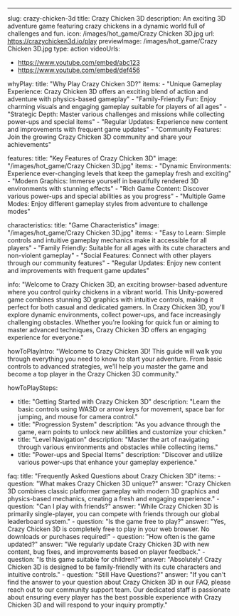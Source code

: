 ---
slug: crazy-chicken-3d
title: Crazy Chicken 3D
description: An exciting 3D adventure game featuring crazy chickens in a dynamic world full of challenges and fun.
icon: /images/hot_game/Crazy Chicken 3D.jpg
url: https://crazychicken3d.io/play
previewImage: /images/hot_game/Crazy Chicken 3D.jpg
type: action
videoUrls:
  - https://www.youtube.com/embed/abc123
  - https://www.youtube.com/embed/def456

whyPlay:
  title: "Why Play Crazy Chicken 3D?"
  items:
    - "Unique Gameplay Experience: Crazy Chicken 3D offers an exciting blend of action and adventure with physics-based gameplay"
    - "Family-Friendly Fun: Enjoy charming visuals and engaging gameplay suitable for players of all ages"
    - "Strategic Depth: Master various challenges and missions while collecting power-ups and special items"
    - "Regular Updates: Experience new content and improvements with frequent game updates"
    - "Community Features: Join the growing Crazy Chicken 3D community and share your achievements"

features:
  title: "Key Features of Crazy Chicken 3D"
  image: "/images/hot_game/Crazy Chicken 3D.jpg"
  items:
    - "Dynamic Environments: Experience ever-changing levels that keep the gameplay fresh and exciting"
    - "Modern Graphics: Immerse yourself in beautifully rendered 3D environments with stunning effects"
    - "Rich Game Content: Discover various power-ups and special abilities as you progress"
    - "Multiple Game Modes: Enjoy different gameplay styles from adventure to challenge modes"

characteristics:
  title: "Game Characteristics"
  image: "/images/hot_game/Crazy Chicken 3D.jpg"
  items:
    - "Easy to Learn: Simple controls and intuitive gameplay mechanics make it accessible for all players"
    - "Family Friendly: Suitable for all ages with its cute characters and non-violent gameplay"
    - "Social Features: Connect with other players through our community features"
    - "Regular Updates: Enjoy new content and improvements with frequent game updates"

info: "Welcome to Crazy Chicken 3D, an exciting browser-based adventure where you control quirky chickens in a vibrant world. This Unity-powered game combines stunning 3D graphics with intuitive controls, making it perfect for both casual and dedicated gamers. In Crazy Chicken 3D, you'll explore dynamic environments, collect power-ups, and face increasingly challenging obstacles. Whether you're looking for quick fun or aiming to master advanced techniques, Crazy Chicken 3D offers an engaging experience for everyone."

howToPlayIntro: "Welcome to Crazy Chicken 3D! This guide will walk you through everything you need to know to start your adventure. From basic controls to advanced strategies, we'll help you master the game and become a top player in the Crazy Chicken 3D community."

howToPlaySteps:
  - title: "Getting Started with Crazy Chicken 3D"
    description: "Learn the basic controls using WASD or arrow keys for movement, space bar for jumping, and mouse for camera control."
  - title: "Progression System"
    description: "As you advance through the game, earn points to unlock new abilities and customize your chicken."
  - title: "Level Navigation"
    description: "Master the art of navigating through various environments and obstacles while collecting items."
  - title: "Power-ups and Special Items"
    description: "Discover and utilize various power-ups that enhance your gameplay experience."

faq:
  title: "Frequently Asked Questions about Crazy Chicken 3D"
  items:
    - question: "What makes Crazy Chicken 3D unique?"
      answer: "Crazy Chicken 3D combines classic platformer gameplay with modern 3D graphics and physics-based mechanics, creating a fresh and engaging experience."
    - question: "Can I play with friends?"
      answer: "While Crazy Chicken 3D is primarily single-player, you can compete with friends through our global leaderboard system."
    - question: "Is the game free to play?"
      answer: "Yes, Crazy Chicken 3D is completely free to play in your web browser. No downloads or purchases required!"
    - question: "How often is the game updated?"
      answer: "We regularly update Crazy Chicken 3D with new content, bug fixes, and improvements based on player feedback."
    - question: "Is this game suitable for children?"
      answer: "Absolutely! Crazy Chicken 3D is designed to be family-friendly with its cute characters and intuitive controls."
    - question: "Still Have Questions?"
      answer: "If you can't find the answer to your question about Crazy Chicken 3D in our FAQ, please reach out to our community support team. Our dedicated staff is passionate about ensuring every player has the best possible experience with Crazy Chicken 3D and will respond to your inquiry promptly." 